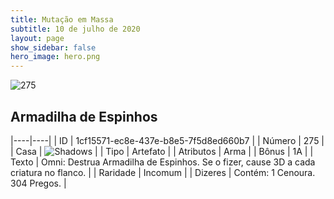 ```yaml
---
title: Mutação em Massa
subtitle: 10 de julho de 2020
layout: page
show_sidebar: false
hero_image: hero.png
---
```


![275](https://cdn.keyforgegame.com/media/card_front/pt/479_275_X9VPV7H9WF5F_pt.png)

## Armadilha de Espinhos

|----|----|
| ID | 1cf15571-ec8e-437e-b8e5-7f5d8ed660b7 |
| Número | 275 |
| Casa | ![Shadows](https://archonarcana.com/images/thumb/e/ee/Shadows.png/22px-Shadows.png "Sombras") |
| Tipo | Artefato |
| Atributos | Arma |
| Bônus | 1A |
| Texto | Omni: Destrua Armadilha de Espinhos. Se o fizer, cause 3D a cada criatura no flanco. |
| Raridade | Incomum |
| Dizeres | Contém: 1 Cenoura. 304 Pregos. |
